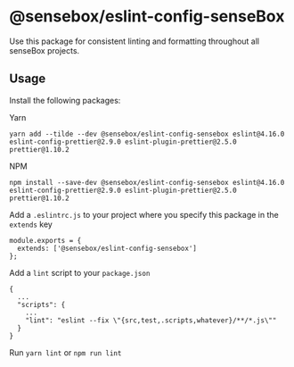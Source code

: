 # @sensebox/eslint-config-senseBox

Use this package for consistent linting and formatting throughout all senseBox projects.

## Usage

Install the following packages:

Yarn

    yarn add --tilde --dev @sensebox/eslint-config-sensebox eslint@4.16.0 eslint-config-prettier@2.9.0 eslint-plugin-prettier@2.5.0 prettier@1.10.2

NPM

    npm install --save-dev @sensebox/eslint-config-sensebox eslint@4.16.0 eslint-config-prettier@2.9.0 eslint-plugin-prettier@2.5.0 prettier@1.10.2

Add a `.eslintrc.js` to your project where you specify this package in the `extends` key

    module.exports = {
      extends: ['@sensebox/eslint-config-sensebox']
    };

Add a `lint` script to your `package.json`

    {
      ...
      "scripts": {
        ...
        "lint": "eslint --fix \"{src,test,.scripts,whatever}/**/*.js\""
      }
    }

Run `yarn lint` or `npm run lint`
